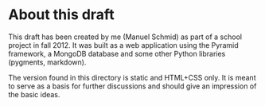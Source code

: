 About this draft
================

This draft has been created by me (Manuel Schmid) as part of a school project in fall 2012. It was built as a web application using the Pyramid framework, a MongoDB database and some other Python libraries (pygments, markdown).

The version found in this directory is static and HTML+CSS only. It is meant to serve as a basis for further discussions and should give an impression of the basic ideas.
